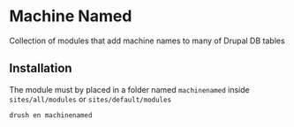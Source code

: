 # Machine Named

Collection of modules that add machine names to many of Drupal DB tables

## Installation

The module must by placed in a folder named `machinenamed` inside `sites/all/modules` or `sites/default/modules` 
```sh
drush en machinenamed
```
